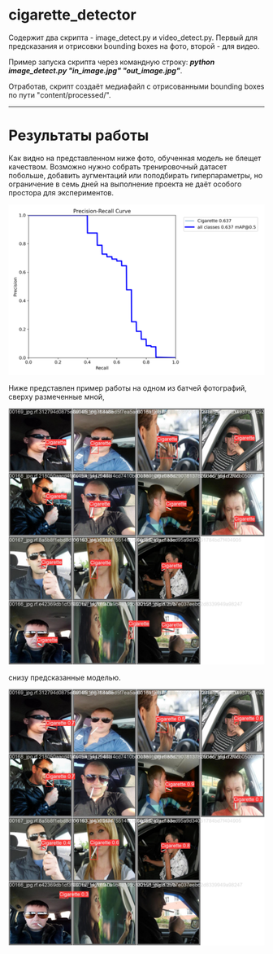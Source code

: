 # cigarette_detector

Содержит два скрипта - image_detect.py и video_detect.py. Первый для предсказания и отрисовки bounding boxes на фото, второй - для видео.

Пример запуска скрипта через командную строку: **_python image_detect.py "in_image.jpg" "out_image.jpg"_**.

Отработав, скрипт создаёт медиафайл с отрисованными bounding boxes по пути "content/processed/".

---
# Результаты работы

Как видно на представленном ниже фото, обученная модель не блещет качеством. Возможно нужно собрать тренировочный датасет побольше, добавить аугментаций или поподбирать гиперпараметры, но ограничение в семь дней на выполнение проекта не даёт особого простора для экспериментов.

![Иллюстрация 1](https://github.com/sancteBaphometh/cigarette_detector/blob/main/PR_curve.png)

Ниже представлен пример работы на одном из батчей фотографий, сверху размеченные мной,

![Иллюстрация 2](https://github.com/sancteBaphometh/cigarette_detector/blob/main/val_batch1_labels.jpg)

 снизу предсказанные моделью.

![Иллюстрация 3](https://github.com/sancteBaphometh/cigarette_detector/blob/main/val_batch1_pred.jpg)
